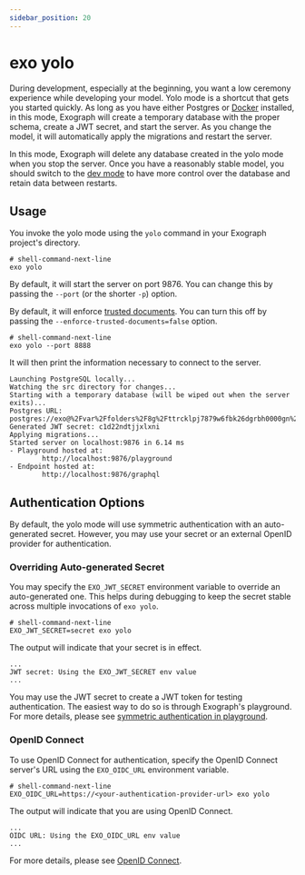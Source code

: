 ```yaml
---
sidebar_position: 20
---
```


# exo yolo

During development, especially at the beginning, you want a low ceremony experience while developing your model. Yolo mode is a shortcut that gets you started quickly. As long as you have either Postgres or [Docker](https://docker.com) installed, in this mode, Exograph will create a temporary database with the proper schema, create a JWT secret, and start the server. As you change the model, it will automatically apply the migrations and restart the server.

In this mode, Exograph will delete any database created in the yolo mode when you stop the server. Once you have a reasonably stable model, you should switch to the [dev mode](./dev.md) to have more control over the database and retain data between restarts.

## Usage

You invoke the yolo mode using the `yolo` command in your Exograph project's directory.

```shell-session
# shell-command-next-line
exo yolo
```

By default, it will start the server on port 9876. You can change this by passing the `--port` (or the shorter `-p`) option.

By default, it will enforce [trusted documents](../../production/trusted-documents.md). You can turn this off by passing the `--enforce-trusted-documents=false` option.

```shell-session
# shell-command-next-line
exo yolo --port 8888
```

It will then print the information necessary to connect to the server.

```
Launching PostgreSQL locally...
Watching the src directory for changes...
Starting with a temporary database (will be wiped out when the server exits)...
Postgres URL: postgres://exo@%2Fvar%2Ffolders%2F8g%2Fttrcklpj7879w6fbk26dgrbh0000gn%2FT%2F.tmpcYt5yp/yolo
Generated JWT secret: c1d22ndtjjxlxni
Applying migrations...
Started server on localhost:9876 in 6.14 ms
- Playground hosted at:
        http://localhost:9876/playground
- Endpoint hosted at:
        http://localhost:9876/graphql
```

## Authentication Options

By default, the yolo mode will use symmetric authentication with an auto-generated secret. However, you may use your secret or an external OpenID provider for authentication.

### Overriding Auto-generated Secret

You may specify the `EXO_JWT_SECRET` environment variable to override an auto-generated one. This helps during debugging to keep the secret stable across multiple invocations of `exo yolo`.

```shell-session
# shell-command-next-line
EXO_JWT_SECRET=secret exo yolo
```

The output will indicate that your secret is in effect.

```
...
JWT secret: Using the EXO_JWT_SECRET env value
...
```

You may use the JWT secret to create a JWT token for testing authentication. The easiest way to do so is through Exograph's playground. For more details, please see [symmetric authentication in playground](/authentication/playground/symmetric.md).

### OpenID Connect

To use OpenID Connect for authentication, specify the OpenID Connect server's URL using the `EXO_OIDC_URL` environment variable.

```shell-session
# shell-command-next-line
EXO_OIDC_URL=https://<your-authentication-provider-url> exo yolo
```

The output will indicate that you are using OpenID Connect.

```
...
OIDC URL: Using the EXO_OIDC_URL env value
...
```

For more details, please see [OpenID Connect](/authentication/configuration.md#openid-connect).
